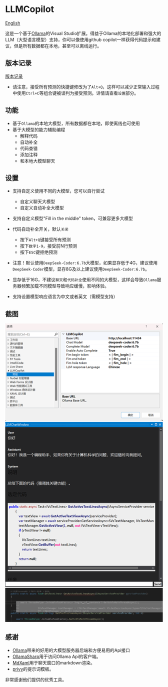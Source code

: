 # LLMCopilot
[English](https://github.com/foryoung365/vs-extension-llmcopilot/blob/main/README_EN.md)

这是一个基于[Ollama](https://github.com/ollama/ollama)的Visual Studio扩展。得益于Ollama的本地化部署和强大的LLM（大型语言模型）支持，你可以像使用github copilot一样获得代码提示和建议，但是所有数据都在本地，甚至可以离线运行。

## 版本记录

[版本记录](https://github.com/foryoung365/vs-extension-llmcopilot/blob/main/CHANGELOG.md)

- 请注意，接受所有预测的快捷键修改为了`Alt+Q`，这样可以减少正常输入过程中使用`Ctrl+C`等组合键被误判为接受预测。详情请查看`设置`部分。

## 功能
- 基于`Ollama`的本地大模型，所有数据都在本地，即使离线也可使用
- 基于大模型的能力辅助编程
  - 解释代码
  - 自动补全
  - 代码查错
  - 添加注释
  - 和本地大模型聊天
  
## 设置
- 支持自定义使用不同的大模型，您可以自行尝试
  - 自定义聊天大模型
  - 自定义自动补全大模型

- 支持自定义模型"Fill in the middle" token，可兼容更多大模型
- 代码自动补全开关，默认`关闭`
    - 按下`Alt+Q`键接受所有预测
    - 按下`数字1-9`，接受前N行预测
    - 按下`ESC`键拒绝预测
  
- 注意！默认使用`DeepSeek-Coder:6.7b`大模型，如果显存低于4G，建议使用`DeepSeek-Coder`模型，显存8G及以上建议使用`DeepSeek-Coder:6.7b`。
- 显存低于16G，不建议`聊天`和`代码补全`使用不同的大模型，这样会导致`Ollama`服务器频繁加载不同模型导致响应缓慢，影响体验。
- 支持设置模型响应语言为中文或者英文（需模型支持）

## 截图
![设置](https://raw.githubusercontent.com/foryoung365/vs-extension-llmcopilot/main/Images/image.png)
![聊天](https://raw.githubusercontent.com/foryoung365/vs-extension-llmcopilot/main/Images/image-1.png)
![自动补全](https://raw.githubusercontent.com/foryoung365/vs-extension-llmcopilot/main/Images/image-2.png)

## 感谢
- [Ollama](https://github.com/ollama/ollama)带来的好用的大模型服务器后端和方便易用的Api接口
- [OllamaSharp](https://github.com/awaescher/OllamaSharp)用于访问Ollama Api的客户端。
- [MdXaml](https://github.com/whistyun/MdXaml)用于聊天窗口的markdown渲染。
- [privy](https://github.com/srikanth235/privy)的提示词模板。

非常感谢他们提供的优秀工具。